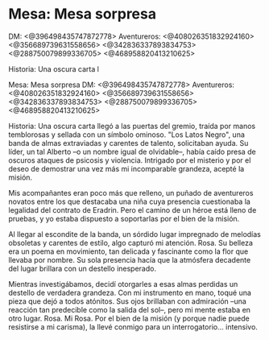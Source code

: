 # Mesa: Mesa sorpresa
DM: <@396498435747872778> 
Aventureros: <@408026351832924160> <@356689739631558656> <@342836337893834753> <@288750079899336705> <@468958820413210625> 

Historia:
Una oscura carta l

Mesa: Mesa sorpresa
DM: <@396498435747872778> 
Aventureros: <@408026351832924160> <@356689739631558656> <@342836337893834753> <@288750079899336705> <@468958820413210625> 

Historia:
Una oscura carta llegó a las puertas del gremio, traída por manos temblorosas y sellada con un símbolo ominoso. "Los Latos Negro", una banda de almas extraviadas y carentes de talento, solicitaban ayuda. Su líder, un tal Alberto –o un nombre igual de olvidable–, había caído presa de oscuros ataques de psicosis y violencia. Intrigado por el misterio y por el deseo de demostrar una vez más mi incomparable grandeza, acepté la misión.

Mis acompañantes eran poco más que relleno, un puñado de aventureros novatos entre los que destacaba una niña cuya presencia cuestionaba la legalidad del contrato de Eradrin. Pero el camino de un héroe está lleno de pruebas, y yo estaba dispuesto a soportarlas por el bien de la misión.

Al llegar al escondite de la banda, un sórdido lugar impregnado de melodías obsoletas y carentes de estilo, algo capturó mi atención. Rosa. Su belleza era un poema en movimiento, tan delicada y fascinante como la flor que llevaba por nombre. Su sola presencia hacía que la atmósfera decadente del lugar brillara con un destello inesperado.

Mientras investigábamos, decidí otorgarles a esas almas perdidas un destello de verdadera grandeza. Con mi instrumento en mano, toqué una pieza que dejó a todos atónitos. Sus ojos brillaban con admiración –una reacción tan predecible como la salida del sol–, pero mi mente estaba en otro lugar. Rosa. Mi Rosa. Por el bien de la misión (y porque nadie puede resistirse a mi carisma), la llevé conmigo para un interrogatorio... intensivo.

